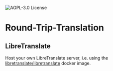 ![AGPL-3.0 License](https://img.shields.io/badge/license-AGPL--3.0-orange)

# Round-Trip-Translation

## LibreTranslate

Host your own LibreTranslate server, i.e. using the [libretranslate/libretranslate](https://registry.hub.docker.com/r/libretranslate/libretranslate) docker image.
